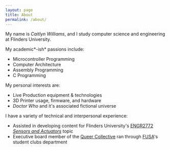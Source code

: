 ```yaml
---
layout: page
title: About
permalink: /about/
---
```


My name is *Caitlyn Williams*, and I study computer science and engineering at Flinders University.

My academic*-ish* passions include:

- Microcontroller Programming
- Computer Architecture
- Assembly Programming
- C Programming

My personal interests are:

- Live Production equipment & technologies
- 3D Printer usage, firmware, and hardware
- *Doctor Who* and it's associated fictional universe

I have a variety of technical and interpersonal experience:

- Assisted in developing content for Flinders University's [ENGR2772 *Sensors and Actuators*](https://handbook.flinders.edu.au/topics/current/ENGR2772) topic
- Executive board member of the [Queer Collective](https://fusa.edu.au/clubslist/56757/queer-collective/) ran through [FUSA](https://fusa.edu.au/)'s student clubs department
